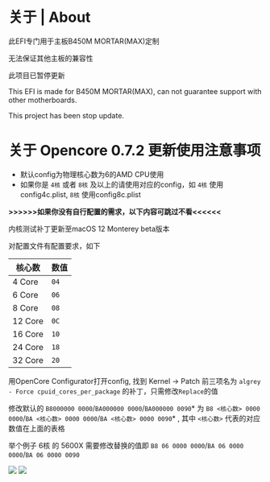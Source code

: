# 关于 | About
此EFI专门用于主板B450M MORTAR(MAX)定制

无法保证其他主板的兼容性

此项目已暂停更新

This EFI is made for B450M MORTAR(MAX), can not guarantee support with other motherboards.

This project has been stop update.

关于 Opencore 0.7.2 更新使用注意事项
=
- 默认config为物理核心数为6的AMD CPU使用
- 如果你是 `4核` 或者 `8核` 及以上的请使用对应的config，如 `4核` 使用config4c.plist, `8核` 使用config8c.plist

**>>>>>>如果你没有自行配置的需求，以下内容可跳过不看<<<<<<**

内核测试补丁更新至macOS 12 Monterey beta版本

对配置文件有配置要求，如下

| 核心数 | 数值|
|--------|---------|
|   4 Core  | `04` |
|   6 Core  | `06` |
|   8 Core  | `08` |
|   12 Core | `0C` |
|   16 Core | `10` |
|   24 Core | `18` |
|   32 Core | `20` |

用OpenCore Configurator打开config, 找到 Kernel -> Patch 前三项名为 `algrey - Force cpuid_cores_per_package` 的补丁，只需修改`Replace`的值

修改默认的 `B8000000 0000`/`BA000000 0000`/`BA000000 0090`* 为 `B8 <核心数> 0000 0000`/`BA <核心数> 0000 0000`/`BA <核心数> 0000 0090`* , 其中 `<核心数>` 代表的对应数值在上面的表格

举个例子 6核 的 5600X 需要修改替换的值即 `B8 06 0000 0000`/`BA 06 0000 0000`/`BA 06 0000 0090`

![](https://github.com/TheStupidNoob/B450M-MORTAR-OpencoreEFI/blob/main/test.png)
![](https://github.com/tekteq/opencanopy-minimal-theme/blob/main/Preview.png)
